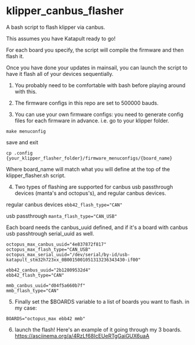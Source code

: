 # klipper_canbus_flasher
 A bash script to flash klipper via canbus.

 This assumes you have Katapult ready to go!

For each board you specify, the script will compile the firmware and then flash it.

Once you have done your updates in mainsail, you can launch the script to have it flash all of your devices sequentially.

1) You probably need to be comfortable with bash before playing around with this.

2) The firmware configs in this repo are set to 500000 bauds.

3) You can use your own firmware configs: you need to generate config files for each firmware in advance.
i.e. go to your klipper folder.
```
make menuconfig
```
save and exit
```
cp .config {your_klipper_flasher_folder}/firmware_menuconfigs/{board_name}
```
Where board_name will match what you will define at the top of the klipper_flasher.sh script.

4) Two types of flashing are supported for canbus usb passthrough devices (manta's and octopus's), and regular canbus devices.

regular canbus devices
`ebb42_flash_type="CAN"`

usb passthrough
`manta_flash_type="CAN_USB"`

Each board needs the canbus_uuid defined, and if it's a board with canbus usb passhtrough serial_uuid as well.

```
octopus_max_canbus_uuid="4e837872f817"
octopus_max_flash_type="CAN_USB"
octopus_max_serial_uuid="/dev/serial/by-id/usb-katapult_stm32h723xx_0B0015001051313236343430-if00"

ebb42_canbus_uuid="2b12809532d4"
ebb42_flash_type="CAN"

mmb_canbus_uuid="d04f5a660b7f"
mmb_flash_type="CAN"
```

5) Finally set the $BOARDS variable to a list of boards you want to flash.
in my case:
```
BOARDS="octopus_max ebb42 mmb"
```

6) launch the flash!
Here's an example of it going through my 3 boards.
https://asciinema.org/a/4RzLf68IcEUeRTgGaiGUX6uaA
